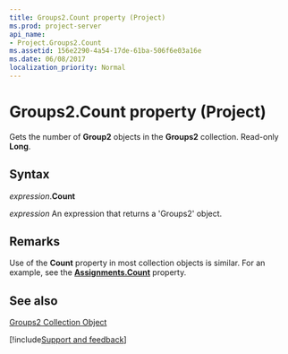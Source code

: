 ```yaml
---
title: Groups2.Count property (Project)
ms.prod: project-server
api_name:
- Project.Groups2.Count
ms.assetid: 156e2290-4a54-17de-61ba-506f6e03a16e
ms.date: 06/08/2017
localization_priority: Normal
---
```



# Groups2.Count property (Project)

Gets the number of  **Group2** objects in the **Groups2** collection. Read-only **Long**.


## Syntax

_expression_.**Count**

 _expression_ An expression that returns a 'Groups2' object.


## Remarks

Use of the  **Count** property in most collection objects is similar. For an example, see the **[Assignments.Count](Project.Assignments.Count.md)** property.


## See also


[Groups2 Collection Object](Project.groups2.md)

[!include[Support and feedback](~/includes/feedback-boilerplate.md)]